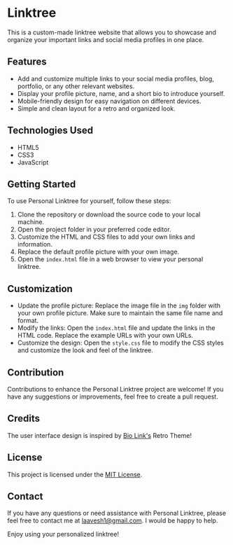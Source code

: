 # Linktree

This is a custom-made linktree website that allows you to showcase and organize your important links and social media profiles in one place. 

## Features

- Add and customize multiple links to your social media profiles, blog, portfolio, or any other relevant websites.
- Display your profile picture, name, and a short bio to introduce yourself.
- Mobile-friendly design for easy navigation on different devices.
- Simple and clean layout for a retro and organized look.

## Technologies Used

- HTML5
- CSS3
- JavaScript

## Getting Started

To use Personal Linktree for yourself, follow these steps:

1. Clone the repository or download the source code to your local machine.
2. Open the project folder in your preferred code editor.
3. Customize the HTML and CSS files to add your own links and information.
4. Replace the default profile picture with your own image.
5. Open the `index.html` file in a web browser to view your personal linktree.

## Customization

- Update the profile picture: Replace the image file in the `img` folder with your own profile picture. Make sure to maintain the same file name and format.
- Modify the links: Open the `index.html` file and update the links in the HTML code. Replace the example URLs with your own URLs.
- Customize the design: Open the `style.css` file to modify the CSS styles and customize the look and feel of the linktree.

## Contribution

Contributions to enhance the Personal Linktree project are welcome! If you have any suggestions or improvements, feel free to create a pull request.

## Credits

The user interface design is inspired by [Bio Link's](https://bio.link/) Retro Theme!

## License

This project is licensed under the [MIT License](LICENSE).

## Contact

If you have any questions or need assistance with Personal Linktree, please feel free to contact me at [laavesh1@gmail.com](mailto:laavesh1@gmail.com). I would be happy to help.

Enjoy using your personalized linktree!
